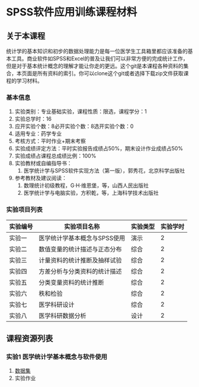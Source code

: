 # SPSS软件应用训练课程材料

## 关于本课程

统计学的基本知识和初步的数据处理能力是每一位医学生工具箱里都应该准备的基本工具。商业软件如SPSS和Excel的普及让我们可以非常方便的完成统计工作，但是对于基本统计概念的理解才能让你走的更远。这个git是本课程各种资料的集合，本页面是所有资料的索引。你可以clone这个git或者选择下载zip文件获取课程的学习材料。


### 基本信息

1. 实验类别：专业基础实验，课程性质：限选，课程学分：1
2. 实验总学时：16
3. 应开实验个数：8必开实验个数：8选开实验个数：0
4. 适用专业：药学专业
5. 考核方式：平时作业+期末考察
6. 实验成绩评定方法：平时实验报告成绩占50%，期末设计作业成绩占50%
7. 实验成绩占课程总成绩比例：100%
8. 实验教材或自编指导书：
    1. 医学统计学与SPSS软件实现方法（第一版），郭秀花，北京科学出版社
9. 参考教材及建议阅读：
    1. 数理统计初级教程，G·H·维恩堡，等，山西人民出版社
    2. 医学统计学与电脑实验，方积乾，等，上海科学技术出版社

### 实验项目列表

|实验编号 | 实验项目名称 | 实验类型 | 实验学时|
|--|--|--|--|
|实验一 | 医学统计学基本概念与SPSS使用 | 演示 | 2|
|实验二 | 数值变量的统计描述与正态分布 | 综合 | 2|
|实验三 | 计量资料的统计推断及抽样试验 | 综合 | 2|
|实验四 | 方差分析与分类资料的统计描述 | 综合 | 2|
|实验五 | 分类变量资料的统计推断 | 综合 | 2|
|实验六 | 秩和检验 | 综合 | 2|
|实验七 | 医学科研设计 | 综合 | 2|
|实验八 | 医学科研数据分析 | 设计 | 2|

## 课程资源列表

### 实验1 医学统计学基本概念与软件使用

1. [数据集](./experiments/e1/data1.csv)
2. 实验作业
